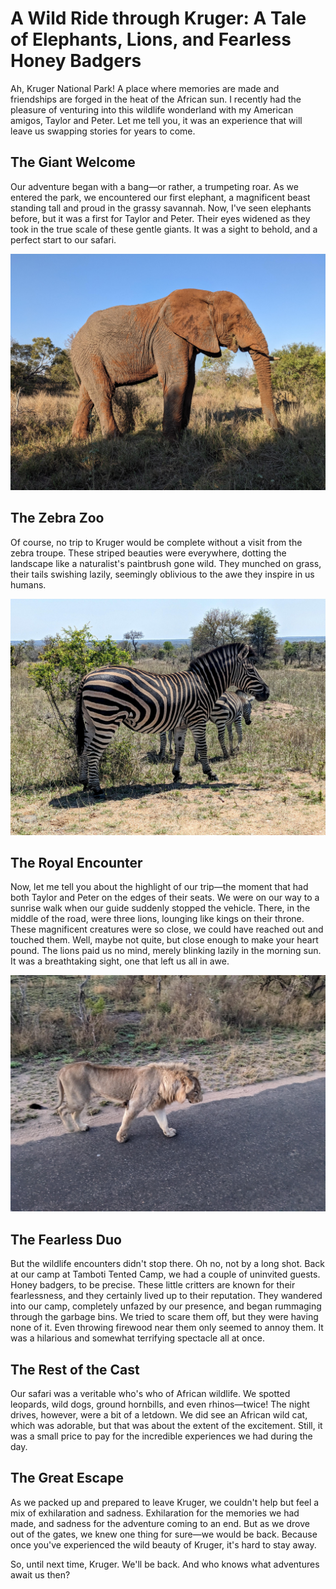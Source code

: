 # A Wild Ride through Kruger: A Tale of Elephants, Lions, and Fearless Honey Badgers

Ah, Kruger National Park! A place where memories are made and friendships are forged in the heat of the African sun. I recently had the pleasure of venturing into this wildlife wonderland with my American amigos, Taylor and Peter. Let me tell you, it was an experience that will leave us swapping stories for years to come.

## The Giant Welcome

Our adventure began with a bang—or rather, a trumpeting roar. As we entered the park, we encountered our first elephant, a magnificent beast standing tall and proud in the grassy savannah. Now, I've seen elephants before, but it was a first for Taylor and Peter. Their eyes widened as they took in the true scale of these gentle giants. It was a sight to behold, and a perfect start to our safari.

![An elephant standing in a grassy savannah landscape](picture_1.jpg)

## The Zebra Zoo

Of course, no trip to Kruger would be complete without a visit from the zebra troupe. These striped beauties were everywhere, dotting the landscape like a naturalist's paintbrush gone wild. They munched on grass, their tails swishing lazily, seemingly oblivious to the awe they inspire in us humans.

![A group of zebras standing in a grassy field](picture_2.jpg)

## The Royal Encounter

Now, let me tell you about the highlight of our trip—the moment that had both Taylor and Peter on the edges of their seats. We were on our way to a sunrise walk when our guide suddenly stopped the vehicle. There, in the middle of the road, were three lions, lounging like kings on their throne. These magnificent creatures were so close, we could have reached out and touched them. Well, maybe not quite, but close enough to make your heart pound. The lions paid us no mind, merely blinking lazily in the morning sun. It was a breathtaking sight, one that left us all in awe.

![A lion walking across a paved road in a natural setting](picture_3.jpg)

## The Fearless Duo

But the wildlife encounters didn't stop there. Oh no, not by a long shot. Back at our camp at Tamboti Tented Camp, we had a couple of uninvited guests. Honey badgers, to be precise. These little critters are known for their fearlessness, and they certainly lived up to their reputation. They wandered into our camp, completely unfazed by our presence, and began rummaging through the garbage bins. We tried to scare them off, but they were having none of it. Even throwing firewood near them only seemed to annoy them. It was a hilarious and somewhat terrifying spectacle all at once.

## The Rest of the Cast

Our safari was a veritable who's who of African wildlife. We spotted leopards, wild dogs, ground hornbills, and even rhinos—twice! The night drives, however, were a bit of a letdown. We did see an African wild cat, which was adorable, but that was about the extent of the excitement. Still, it was a small price to pay for the incredible experiences we had during the day.

## The Great Escape

As we packed up and prepared to leave Kruger, we couldn't help but feel a mix of exhilaration and sadness. Exhilaration for the memories we had made, and sadness for the adventure coming to an end. But as we drove out of the gates, we knew one thing for sure—we would be back. Because once you've experienced the wild beauty of Kruger, it's hard to stay away.

So, until next time, Kruger. We'll be back. And who knows what adventures await us then?